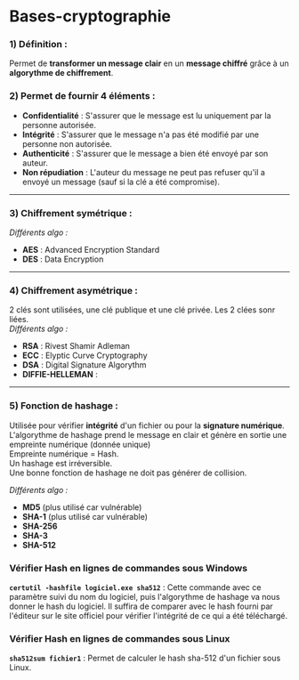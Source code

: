 # Bases-cryptographie  

### 1) Définition :  
Permet de **transformer un message clair** en un **message chiffré** grâce à un **algorythme de chiffrement**.  

### 2) Permet de fournir 4 éléments :  
* **Confidentialité** :  S'assurer que le message est lu uniquement par la personne autorisée.  
* **Intégrité** : S'assurer que le message n'a pas été modifié par une personne non autorisée.  
* **Authenticité** : S'assurer que le message a bien été envoyé par son auteur.  
* **Non répudiation** :  L'auteur du message ne peut pas refuser qu'il a envoyé un message (sauf si la clé a été compromise).
  
---

  ### 3) Chiffrement symétrique :  
*Différents algo :*  
* **AES** : Advanced Encryption Standard  
* **DES** : Data Encryption  

---

### 4) Chiffrement asymétrique :  
2 clés sont utilisées, une clé publique et une clé privée. Les 2 clées sonr liées.  
*Différents algo :*  
* **RSA** : Rivest Shamir Adleman  
* **ECC** : Elyptic Curve Cryptography  
* **DSA** : Digital Signature Algorythm  
* **DIFFIE-HELLEMAN** :  

---

### 5) Fonction de hashage :  
Utilisée pour vérifier **intégrité** d'un fichier ou pour la **signature numérique**. L'algorythme de hashage prend le message en clair et génère en sortie une empreinte numérique (donnée unique)  
Empreinte numérique = Hash.  
Un hashage est irréversible.  
Une bonne fonction de hashage ne doit pas générer de collision.  

*Différents algo :*  
* **MD5** (plus utilisé car vulnérable)  
* **SHA-1**  (plus utilisé car vulnérable)  
* **SHA-256**  
* **SHA-3**  
* **SHA-512**  

### Vérifier Hash en lignes de commandes sous Windows  
**``certutil -hashfile logiciel.exe sha512``** : Cette commande avec ce paramètre suivi du nom du logiciel, puis l'algorythme de hashage va nous donner le hash du logiciel. Il suffira de comparer avec le hash fourni par l'éditeur sur le site officiel pour vérifier l'intégrité de ce qui a été téléchargé.  

### Vérifier Hash en lignes de commandes sous Linux  
**``sha512sum fichier1``** : Permet de calculer le hash sha-512 d'un fichier sous Linux.  
